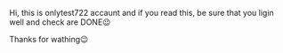Hi, this is onlytest722 accaunt and if you read this, be sure that you ligin well and check are DONE😉

Thanks for wathing😉

